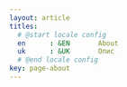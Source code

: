 ```yaml
---
layout: article
titles:
  # @start locale config
  en      : &EN       About
  uk      : &UK       Опис
  # @end locale config
key: page-about
---
```

